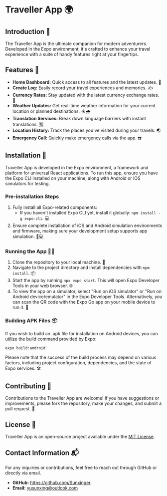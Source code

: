 
# Traveller App 🌍

## Introduction 📖

The Traveller App is the ultimate companion for modern adventurers. Developed in the Expo environment, it's crafted to enhance your travel experience with a suite of handy features right at your fingertips.

## Features 🚀

- **Home Dashboard:** Quick access to all features and the latest updates. 🏡
- **Create Log:** Easily record your travel experiences and memories. ✍️
- **Currency Rates:** Stay updated with the latest currency exchange rates. 💱
- **Weather Updates:** Get real-time weather information for your current location or planned destinations. ☀️🌧️
- **Translation Services:** Break down language barriers with instant translations. 🈯️
- **Location History:** Track the places you've visited during your travels. 🌏
- **Emergency Call:** Quickly make emergency calls via the app. ☎️


## Installation 🔧

Traveller App is developed in the Expo environment, a framework and platform for universal React applications. To run this app, ensure you have the Expo CLI installed on your machine, along with Android or iOS simulators for testing.

### Pre-installation Steps

1. Fully install all Expo-related components:
   - If you haven't installed Expo CLI yet, install it globally: `npm install -g expo-cli`. 💻
2. Ensure complete installation of iOS and Android simulation environments and firmware, making sure your development setup supports app simulation. 📱💻

### Running the App 🏃‍♂️

1. Clone the repository to your local machine. 🔽
2. Navigate to the project directory and install dependencies with `npm install`. 📦
3. Start the app by running `npx expo start`. This will open Expo Developer Tools in your web browser. 🌐
4. To view the app on a simulator, select "Run on iOS simulator" or "Run on Android device/emulator" in the Expo Developer Tools. Alternatively, you can scan the QR code with the Expo Go app on your mobile device to run it. 📲

### Building APK Files 📦

If you wish to build an .apk file for installation on Android devices, you can utilize the build command provided by Expo:

```bash
expo build:android
```

Please note that the success of the build process may depend on various factors, including project configuration, dependencies, and the state of Expo services. 🛠️

## Contributing 🤝

Contributions to the Traveller App are welcome! If you have suggestions or improvements, please fork the repository, make your changes, and submit a pull request. 🔄

## License 📄

Traveller App is an open-source project available under the [MIT License](LICENSE).

## Contact Information 📬

For any inquiries or contributions, feel free to reach out through GitHub or directly via email.

- **GitHub:** https://github.com/Sunxinger
- **Email:** yusunxing@outlook.com

